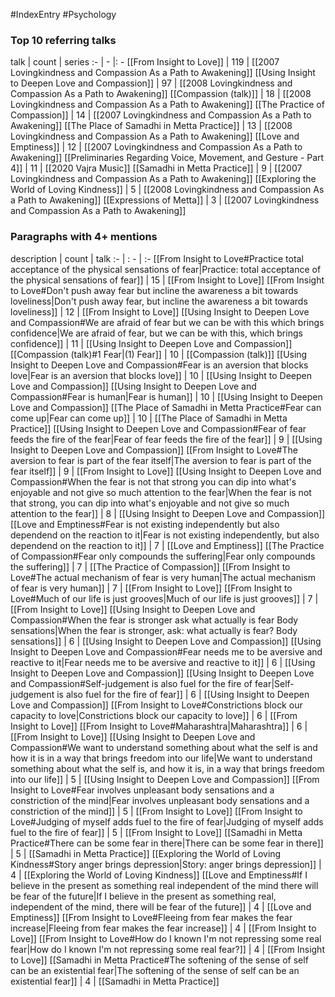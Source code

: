 #IndexEntry #Psychology

### Top 10 referring talks
talk | count | series
:- | - |: -
[[From Insight to Love]] | 119 | [[2007 Lovingkindness and Compassion As a Path to Awakening]]
[[Using Insight to Deepen Love and Compassion]] | 97 | [[2008 Lovingkindness and Compassion As a Path to Awakening]]
[[Compassion (talk)]] | 18 | [[2008 Lovingkindness and Compassion As a Path to Awakening]]
[[The Practice of Compassion]] | 14 | [[2007 Lovingkindness and Compassion As a Path to Awakening]]
[[The Place of Samadhi in Metta Practice]] | 13 | [[2008 Lovingkindness and Compassion As a Path to Awakening]]
[[Love and Emptiness]] | 12 | [[2007 Lovingkindness and Compassion As a Path to Awakening]]
[[Preliminaries Regarding Voice, Movement, and Gesture - Part 4]] | 11 | [[2020 Vajra Music]]
[[Samadhi in Metta Practice]] | 9 | [[2007 Lovingkindness and Compassion As a Path to Awakening]]
[[Exploring the World of Loving Kindness]] | 5 | [[2008 Lovingkindness and Compassion As a Path to Awakening]]
[[Expressions of Metta]] | 3 | [[2007 Lovingkindness and Compassion As a Path to Awakening]]

### Paragraphs with 4+ mentions
description | count | talk
:- | : - | :-
[[From Insight to Love#Practice total acceptance of the physical sensations of fear\|Practice: total acceptance of the physical sensations of fear]] | 15 | [[From Insight to Love]]
[[From Insight to Love#Don't push away fear but incline the awareness a bit towards loveliness\|Don't push away fear, but incline the awareness a bit towards loveliness]] | 12 | [[From Insight to Love]]
[[Using Insight to Deepen Love and Compassion#We are afraid of fear but we can be with this which brings confidence\|We are afraid of fear, but we can be with this, which brings confidence]] | 11 | [[Using Insight to Deepen Love and Compassion]]
[[Compassion (talk)#1 Fear\|(1) Fear]] | 10 | [[Compassion (talk)]]
[[Using Insight to Deepen Love and Compassion#Fear is an aversion that blocks love\|Fear is an aversion that blocks love]] | 10 | [[Using Insight to Deepen Love and Compassion]]
[[Using Insight to Deepen Love and Compassion#Fear is human\|Fear is human]] | 10 | [[Using Insight to Deepen Love and Compassion]]
[[The Place of Samadhi in Metta Practice#Fear can come up\|Fear can come up]] | 10 | [[The Place of Samadhi in Metta Practice]]
[[Using Insight to Deepen Love and Compassion#Fear of fear feeds the fire of the fear\|Fear of fear feeds the fire of the fear]] | 9 | [[Using Insight to Deepen Love and Compassion]]
[[From Insight to Love#The aversion to fear is part of the fear itself\|The aversion to fear is part of the fear itself]] | 9 | [[From Insight to Love]]
[[Using Insight to Deepen Love and Compassion#When the fear is not that strong you can dip into what's enjoyable and not give so much attention to the fear\|When the fear is not that strong, you can dip into what's enjoyable and not give so much attention to the fear]] | 8 | [[Using Insight to Deepen Love and Compassion]]
[[Love and Emptiness#Fear is not existing independently but also dependend on the reaction to it\|Fear is not existing independently, but also dependend on the reaction to it]] | 7 | [[Love and Emptiness]]
[[The Practice of Compassion#Fear only compounds the suffering\|Fear only compounds the suffering]] | 7 | [[The Practice of Compassion]]
[[From Insight to Love#The actual mechanism of fear is very human\|The actual mechanism of fear is very human]] | 7 | [[From Insight to Love]]
[[From Insight to Love#Much of our life is just grooves\|Much of our life is just grooves]] | 7 | [[From Insight to Love]]
[[Using Insight to Deepen Love and Compassion#When the fear is stronger ask what actually is fear Body sensations\|When the fear is stronger, ask: what actually is fear? Body sensations]] | 6 | [[Using Insight to Deepen Love and Compassion]]
[[Using Insight to Deepen Love and Compassion#Fear needs me to be aversive and reactive to it\|Fear needs me to be aversive and reactive to it]] | 6 | [[Using Insight to Deepen Love and Compassion]]
[[Using Insight to Deepen Love and Compassion#Self-judgement is also fuel for the fire of fear\|Self-judgement is also fuel for the fire of fear]] | 6 | [[Using Insight to Deepen Love and Compassion]]
[[From Insight to Love#Constrictions block our capacity to love\|Constrictions block our capacity to love]] | 6 | [[From Insight to Love]]
[[From Insight to Love#Maharashtra\|Maharashtra]] | 6 | [[From Insight to Love]]
[[Using Insight to Deepen Love and Compassion#We want to understand something about what the self is and how it is in a way that brings freedom into our life\|We want to understand something about what the self is, and how it is, in a way that brings freedom into our life]] | 5 | [[Using Insight to Deepen Love and Compassion]]
[[From Insight to Love#Fear involves unpleasant body sensations and a constriction of the mind\|Fear involves unpleasant body sensations and a constriction of the mind]] | 5 | [[From Insight to Love]]
[[From Insight to Love#Judging of myself adds fuel to the fire of fear\|Judging of myself adds fuel to the fire of fear]] | 5 | [[From Insight to Love]]
[[Samadhi in Metta Practice#There can be some fear in there\|There can be some fear in there]] | 5 | [[Samadhi in Metta Practice]]
[[Exploring the World of Loving Kindness#Story anger brings depression\|Story: anger brings depression]] | 4 | [[Exploring the World of Loving Kindness]]
[[Love and Emptiness#If I believe in the present as something real independent of the mind there will be fear of the future\|If I believe in the present as something real, independent of the mind, there will be fear of the future]] | 4 | [[Love and Emptiness]]
[[From Insight to Love#Fleeing from fear makes the fear increase\|Fleeing from fear makes the fear increase]] | 4 | [[From Insight to Love]]
[[From Insight to Love#How do I known I'm not repressing some real fear\|How do I known I'm not repressing some real fear?]] | 4 | [[From Insight to Love]]
[[Samadhi in Metta Practice#The softening of the sense of self can be an existential fear\|The softening of the sense of self can be an existential fear]] | 4 | [[Samadhi in Metta Practice]]


